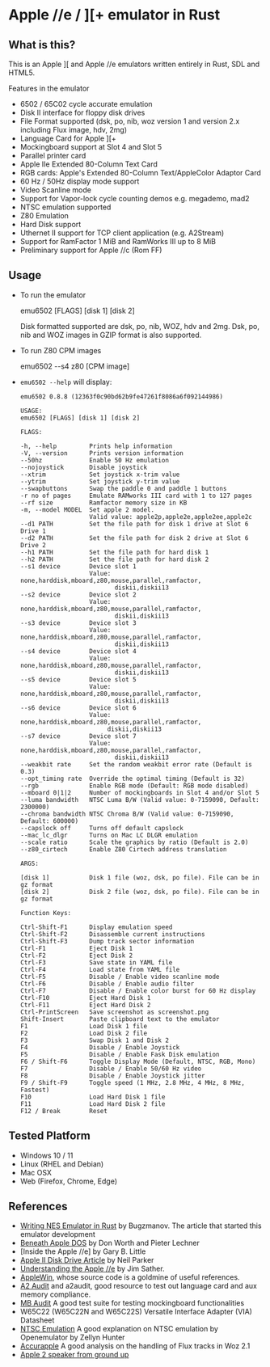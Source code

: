 # Apple //e / ][+ emulator in Rust

## What is this?

This is an Apple \]\[ and Apple //e emulators written entirely in Rust, SDL and HTML5.

Features in the emulator

- 6502 / 65C02 cycle accurate emulation
- Disk II interface for floppy disk drives
- File Format supported (dsk, po, nib, woz version 1 and version 2.x including Flux image, hdv, 2mg)
- Language Card for Apple ][+
- Mockingboard support at Slot 4 and Slot 5
- Parallel printer card
- Apple IIe Extended 80-Column Text Card
- RGB cards: Apple's Extended 80-Column Text/AppleColor Adaptor Card
- 60 Hz / 50Hz display mode support
- Video Scanline mode
- Support for Vapor-lock cycle counting demos e.g. megademo, mad2
- NTSC emulation supported
- Z80 Emulation
- Hard Disk support 
- Uthernet II support for TCP client application (e.g. A2Stream)
- Support for RamFactor 1 MiB and RamWorks III up to 8 MiB
- Preliminary support for Apple //c (Rom FF)

## Usage

- To run the emulator

  emu6502 [FLAGS] [disk 1] [disk 2]

  Disk formatted supported are dsk, po, nib, WOZ, hdv and 2mg. Dsk, po, nib and WOZ images in GZIP format is also supported.

- To run Z80 CPM images

  emu6502 --s4 z80 [CPM image]

- `emu6502 --help` will display:

      emu6502 0.8.8 (12363f0c90bd62b9fe47261f8086a6f092144986)

      USAGE:
      emu6502 [FLAGS] [disk 1] [disk 2]
      
      FLAGS:
      
      -h, --help         Prints help information
      -V, --version      Prints version information
      --50hz             Enable 50 Hz emulation
      --nojoystick       Disable joystick
      --xtrim            Set joystick x-trim value
      --ytrim            Set joystick y-trim value
      --swapbuttons      Swap the paddle 0 and paddle 1 buttons
      -r no of pages     Emulate RAMworks III card with 1 to 127 pages
      --rf size          Ramfactor memory size in KB
      -m, --model MODEL  Set apple 2 model.
                         Valid value: apple2p,apple2e,apple2ee,apple2c
      --d1 PATH          Set the file path for disk 1 drive at Slot 6 Drive 1
      --d2 PATH          Set the file path for disk 2 drive at Slot 6 Drive 2
      --h1 PATH          Set the file path for hard disk 1
      --h2 PATH          Set the file path for hard disk 2
      --s1 device        Device slot 1
                         Value: none,harddisk,mboard,z80,mouse,parallel,ramfactor,
                                diskii,diskii13
      --s2 device        Device slot 2
                         Value: none,harddisk,mboard,z80,mouse,parallel,ramfactor,
                                diskii,diskii13
      --s3 device        Device slot 3
                         Value: none,harddisk,mboard,z80,mouse,parallel,ramfactor,
                                diskii,diskii13
      --s4 device        Device slot 4
                         Value: none,harddisk,mboard,z80,mouse,parallel,ramfactor,
                                diskii,diskii13
      --s5 device        Device slot 5
                         Value: none,harddisk,mboard,z80,mouse,parallel,ramfactor,
                                diskii,diskii13
      --s6 device        Device slot 6
                         Value: none,harddisk,mboard,z80,mouse,parallel,ramfactor,
                              diskii,diskii13
      --s7 device        Device slot 7
                         Value: none,harddisk,mboard,z80,mouse,parallel,ramfactor,
                                diskii,diskii13
      --weakbit rate     Set the random weakbit error rate (Default is 0.3)
      --opt_timing rate  Override the optimal timing (Default is 32)
      --rgb              Enable RGB mode (Default: RGB mode disabled)
      --mboard 0|1|2     Number of mockingboards in Slot 4 and/or Slot 5
      --luma bandwidth   NTSC Luma B/W (Valid value: 0-7159090, Default: 2300000)
      --chroma bandwidth NTSC Chroma B/W (Valid value: 0-7159090, Default: 600000)
      --capslock off     Turns off default capslock
      --mac_lc_dlgr      Turns on Mac LC DLGR emulation
      --scale ratio      Scale the graphics by ratio (Default is 2.0)
      --z80_cirtech      Enable Z80 Cirtech address translation
  
      ARGS:
      
      [disk 1]           Disk 1 file (woz, dsk, po file). File can be in gz format
      [disk 2]           Disk 2 file (woz, dsk, po file). File can be in gz format
      
      Function Keys:
      
      Ctrl-Shift-F1      Display emulation speed
      Ctrl-Shift-F2      Disassemble current instructions
      Ctrl-Shift-F3      Dump track sector information
      Ctrl-F1            Eject Disk 1
      Ctrl-F2            Eject Disk 2
      Ctrl-F3            Save state in YAML file
      Ctrl-F4            Load state from YAML file
      Ctrl-F5            Disable / Enable video scanline mode
      Ctrl-F6            Disable / Enable audio filter
      Ctrl-F7            Disable / Enable color burst for 60 Hz display
      Ctrl-F10           Eject Hard Disk 1
      Ctrl-F11           Eject Hard Disk 2
      Ctrl-PrintScreen   Save screenshot as screenshot.png
      Shift-Insert       Paste clipboard text to the emulator
      F1                 Load Disk 1 file
      F2                 Load Disk 2 file
      F3                 Swap Disk 1 and Disk 2
      F4                 Disable / Enable Joystick
      F5                 Disable / Enable Fask Disk emulation
      F6 / Shift-F6      Toggle Display Mode (Default, NTSC, RGB, Mono)
      F7                 Disable / Enable 50/60 Hz video
      F8                 Disable / Enable Joystick jitter
      F9 / Shift-F9      Toggle speed (1 MHz, 2.8 MHz, 4 MHz, 8 MHz, Fastest)
      F10                Load Hard Disk 1 file
      F11                Load Hard Disk 2 file
      F12 / Break        Reset      
  

## Tested Platform

- Windows 10 / 11
- Linux (RHEL and Debian)
- Mac OSX
- Web (Firefox, Chrome, Edge)

## References
- [Writing NES Emulator in Rust](https://bugzmanov.github.io/nes_ebook) by Bugzmanov. The article that started this emulator development
- [Beneath Apple DOS](http://www.scribd.com/doc/200679/Beneath-Apple-DOS-By-Don-Worth-and-Pieter-Lechner) by Don Worth and Pieter Lechner
- [Inside the Apple //e] by Gary B. Little
- [Apple II Disk Drive Article](https://mirrors.apple2.org.za/apple.cabi.net/FAQs.and.INFO/DiskDrives/disk.routines.txt) by Neil Parker
- [Understanding the Apple //e](https://archive.org/details/Understanding_the_Apple_IIe) by Jim Sather.
- [AppleWin](https://github.com/AppleWin/AppleWin/), whose source code is a goldmine of useful references.
- [A2 Audit](https://github.com/zellyn/a2audit) and a2audit, good resource to test out language card and aux memory compliance.
- [MB Audit](https://github.com/tomcw/mb-audit) A good test suite for testing mockingboard functionalities
- W65C22 (W65C22N and W65C22S) Versatile Interface Adapter (VIA) Datasheet
- [NTSC Emulation](https://observablehq.com/@zellyn/apple-ii-ntsc-emulation-openemulator-explainer) A good explanation on NTSC emulation by Openemulator by Zellyn Hunter
- [Accurapple](https://gitlab.com/wiz21/accurapple/-/blob/main/additional/floppy.ipynb)
A good analysis on the handling of Flux tracks in Woz 2.1
- [Apple 2 speaker from ground up](https://www.kansasfest.org/wp-content/uploads/2022/08/KFest2022-Kennaway-a2-audio.pdf)
